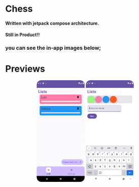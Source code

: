 # Chess

#### Written with jetpack compose architecture.
#### Still in Product!!

### **you can see the in-app images below;**

# Previews
<p align="center">
<img src="https://raw.githubusercontent.com/NeredesinFiruze/Shopping-List/main/app/src/debug/res/drawable/first.gif" width="30%" />  
<img src="https://raw.githubusercontent.com/NeredesinFiruze/Shopping-List/main/app/src/debug/res/drawable/second.gif" width="30%" />
</p>
